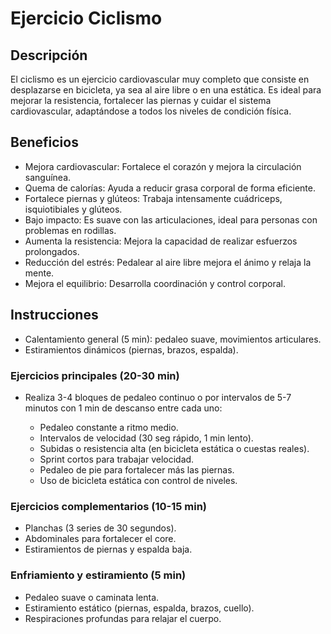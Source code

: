 # Ejercicio Ciclismo

## Descripción  
El ciclismo es un ejercicio cardiovascular muy completo que consiste en desplazarse en bicicleta, ya sea al aire libre o en una estática. Es ideal para mejorar la resistencia, fortalecer las piernas y cuidar el sistema cardiovascular, adaptándose a todos los niveles de condición física.

## Beneficios

 + Mejora cardiovascular: Fortalece el corazón y mejora la circulación sanguínea.  
 + Quema de calorías: Ayuda a reducir grasa corporal de forma eficiente.  
 + Fortalece piernas y glúteos: Trabaja intensamente cuádriceps, isquiotibiales y glúteos.  
 + Bajo impacto: Es suave con las articulaciones, ideal para personas con problemas en rodillas.  
 + Aumenta la resistencia: Mejora la capacidad de realizar esfuerzos prolongados.  
 + Reducción del estrés: Pedalear al aire libre mejora el ánimo y relaja la mente.  
 + Mejora el equilibrio: Desarrolla coordinación y control corporal.

## Instrucciones

 + Calentamiento general (5 min): pedaleo suave, movimientos articulares.  
 + Estiramientos dinámicos (piernas, brazos, espalda).

### Ejercicios principales (20-30 min)

+ Realiza 3-4 bloques de pedaleo continuo o por intervalos de 5-7 minutos con 1 min de descanso entre cada uno:

  + Pedaleo constante a ritmo medio.  
  + Intervalos de velocidad (30 seg rápido, 1 min lento).  
  + Subidas o resistencia alta (en bicicleta estática o cuestas reales).  
  + Sprint cortos para trabajar velocidad.  
  + Pedaleo de pie para fortalecer más las piernas.  
  + Uso de bicicleta estática con control de niveles.

### Ejercicios complementarios (10-15 min)

 + Planchas (3 series de 30 segundos).  
 + Abdominales para fortalecer el core.  
 + Estiramientos de piernas y espalda baja.

### Enfriamiento y estiramiento (5 min)

 + Pedaleo suave o caminata lenta.  
 + Estiramiento estático (piernas, espalda, brazos, cuello).  
 + Respiraciones profundas para relajar el cuerpo.

